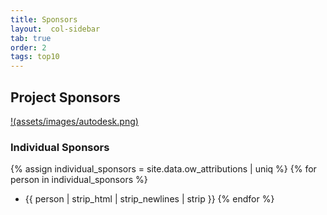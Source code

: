 ```yaml
---
title: Sponsors
layout:  col-sidebar
tab: true
order: 2
tags: top10
---
```


## Project Sponsors

[!(assets/images/autodesk.png)](http://www.autodesk.com/)

### Individual Sponsors

{% assign individual_sponsors = site.data.ow_attributions | uniq %}
{% for person in individual_sponsors %}
* {{ person | strip_html | strip_newlines | strip }}
{% endfor %}
